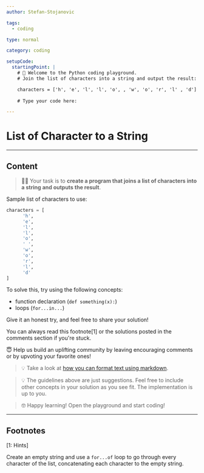 ```yaml
---
author: Stefan-Stojanovic

tags:
  - coding

type: normal

category: coding

setupCode:
  startingPoint: |
    # 👋 Welcome to the Python coding playground.
    # Join the list of characters into a string and output the result:

    characters = ['h', 'e', 'l', 'l', 'o', , 'w', 'o', 'r', 'l' , 'd']
    
    # Type your code here:

---
```


# List of Character to a String

---

## Content

> 👩‍💻 Your task is to **create a program that joins a list of characters into a string and outputs the result**.

Sample list of characters to use:
```python
characters = [
	  'h', 
	  'e', 
	  'l', 
	  'l', 
	  'o', 
	  ' ', 
	  'w', 
	  'o', 
	  'r', 
	  'l', 
	  'd'
]
```

To solve this, try using the following concepts:
- function declaration (`def something(x):`)
- loops (`for...in...`)

Give it an honest try, and feel free to share your solution!

You can always read this footnote[1] or the solutions posted in the comments section if you're stuck.

😇 Help us build an uplifting community by leaving encouraging comments or by upvoting your favorite ones!

> 💡 Take a look at [how you can format text using markdown](https://www.enki.com/glossary/general/markdown-formatting).

> 💡 The guidelines above are just suggestions. Feel free to include other concepts in your solution as you see fit. The implementation is up to you.

> 🤓 Happy learning! Open the playground and start coding!

---

## Footnotes

[1: Hints]

Create an empty string and use a `for...of` loop to go through every character of the list, concatenating each character to the empty string.
